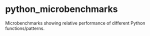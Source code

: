 # python_microbenchmarks
Microbenchmarks showing relative performance of different Python functions/patterns.
